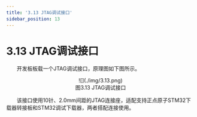 ```yaml
---
title: '3.13 JTAG调试接口'
sidebar_position: 13
---
```


# 3.13 JTAG调试接口

&emsp;&emsp;开发板板载一个JTAG调试接口，原理图如下图所示。

<center>
![](./img/3.13.png)<br/>
图3.13 JTAG调试接口
</center>


&emsp;&emsp;该接口使用10针、2.0mm间距的JTAG连接座，适配支持正点原子STM32下载器转接板和STM32调试下载器，两者搭配连接使用。
















